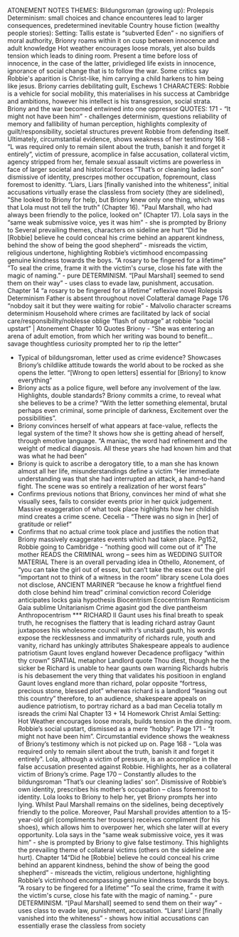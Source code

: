 ATONEMENT NOTES
THEMES:
Bildungsroman (growing up):
Prolepsis
Determinism: small choices and chance encounteres lead to larger consequences,
predetermined inevitable
Country house fiction (wealthy people stories):
Setting:
Tallis estate is “subverted Eden” - no signifiers of moral authority, Brionry roams within it
on cusp between innocence and adult knowledge
Hot weather encourages loose morals, yet also builds tension which leads to dining
room.
Present a time before loss of innocence, in the case of the latter, prividleged life exists in
innocence, ignorance of social change that is to follow the war.
Some critics say Robbie's aparition is Christ-like, him carrying a child harkens to him
being like jesus.
Briony carries debilitating guilt,
Eschews
1
CHARACTERS:
Robbie is a vehicle for social mobility, this materialises in his success at Cambridge and
ambitions, however his intellect is his transgression, social strata.
Briony and the war becomed entwined into one oppressor
QUOTES:
171 - “It might not have been him” - challenges determinism, questions reliability of
memory and fallibility of human perception, highlights complexity of guilt/responsibility,
societal structures prevent Robbie from defending itself. Ultimately, circumstantial
evidence, shows weakness of her testimony
168 - “L was required only to remain silent about the truth, banish it and forget it
entirely”, victim of pressure, acomplice in false accusation, collateral victim, agency
stripped from her, female sexual assault victims are powerless in face of larger societal
and historical forces
“That’s or cleaning ladies son” dismissive of identity, prescrpes mother occupation,
fopremount, class foremost to idenitty.
“Liars, Liars [finally vanished into the whiteness”, initial accusations virtually erase the
classless from society (they are sidelined),
"She looked to Briony for help, but Briony knew only one thing, which was that Lola must not
tell the truth" (Chapter 16).
"Paul Marshall, who had always been friendly to the police, looked on" (Chapter 17).
Lola says in the “same weak submissive voice, yes it was him” - she is prompted by Briony to
Several prevailing themes, characters on sideline are hurt
“Did he [Robbie] believe he could conceal his crime behind an apparent kindness, behind the
show of being the good shepherd” - misreads the victim, religious undertone, highlighting
Robbie’s victimhood encompassing genuine kindness towards the boys. “A rosary to be
fingered for a lifetime”
“To seal the crime, frame it with the victim's curse, close his fate with the magic of naming.” -
pure DETERMINISM. “[Paul Marshall] seemed to send them on their way” - uses class to evade
law, punishment, accusation.
Chapter 14
“a rosary to be fingered for a lifetime” reflexive novel
Rolepsis
Determinism
Father is absent throughout novel
Colatteral damage
Page 176 “nobdoy sait it but they were waiting for robie” - Malvolio
character screams determinism
Household where crimes are facilitated by lack of social
care/responsibility/noblesse oblige
“flash of outrage” at robbie “social upstart”
|
Atonement Chapter 10 Quotes
Briony -
“She was entering an arena of adult emotion, from which her writing
was bound to benefit... savage thoughtless curiosity prompted her to
rip the letter”
- Typical of bildungsroman, letter used as crime evidence? Showcases
Briony’s childlike attitude towards the world about to be rocked as she
opens the letter.
“[Wrong to open letters] essential for [Briony] to know everything”
- Briony acts as a police figure, well before any involvement of the law.
Highlights, double standards? Briony commits a crime, to reveal what
she believes to be a crime?
“With the letter something elemental, brutal perhaps even criminal,
some principle of darkness, Excitement over the possibilities”.
- Briony convinces herself of what appears at face-value, reflects the
legal system of the time? It shows how she is getting ahead of herself,
through emotive language.
“A maniac, the word had refinement and the weight of medical
diagnosis. All these years she had known him and that was what he had
been”
- Briony is quick to ascribe a derogatory title, to a man she has
known almost all her life, misunderstandings define a victim
“Her immediate understanding was that she had interrupted an attack,
a hand-to-hand fight. The scene was so entirely a realization of her
worst fears”
- Confirms previous notions that Briony, convinces her mind of
what she visually sees, fails to consider events prior in her quick
judgement. Massive exaggeration of what took place highlights
how her childish mind creates a crime scene.
Cecelia -
“There was no sign in [her] of gratitude or relief”
- Confirms that no actual crime took place and justifies the notion
that Briony massively exaggerates events which had taken place. 
Pg152, Robbie going to Cambridge - “nothing good will come out of it”
The mother READS the CRIMINAL wrong – sees him as WEDDING
SUITOR MATERIAL
There is an overall pervading idea in Othello, Atonement, of “you can
take the girl out of essex, but can’t take the essex out the girl
“important not to think of a witness in the room” library scene
Lola does not disclose,
ANCIENT MARINER
“because he know a frightfuel fiend doth close behind him tread”
criminal conviction record
Coleridge anticipates locks gaia hypothesis
Biocentrism
Ecocentrism
Romanticism
Gaia sublime
Unitarianism
Crime agasint god the dive pantheism
Anthropocentrism ***
RICHARD II
Gaunt uses his final breath to speak truth, he recognises the flattery
that is leading richard astray
Gaunt juxtaposes his wholesome council with r’s unstaid gauth, his
words expose the recklessness and immaturity of richards rule, youth
and vanity, richard has unkingly attributes
Shakespeare appeals to audience patriotism
Gaunt loves england however
Decadence profligacy
“within thy crown” SPATIAL metaphor
Landlord quote
Thou diest, though he the sicker be
Richard is unable to hear gaunts own warning
Richards hubris is his debasement the very thing that validates his
positioon in england
Gaunt loves england more than richard, polar opposite
“fortress, precious stone, blessed plot” whereas richard is a landlord
“leasing out this country” therefore, to an audience, shakespeare
appeals on audience patriotism, to portray richard as a bad man
Cecelia totally m isreads the crimi
Nal
Chapter 13 + 14 Homework
Christ Amlai
Setting:
Hot Weather encourages loose morals, builds tension in the dining room.
Robbie’s social upstart, dismissed as a mere “hobby”.
Page 171 - “It might not have been him”. Circumstantial evidence shows the weakness of
Briony’s testimony which is not picked up on.
Page 168 - “Lola was required only to remain silent about the truth, banish it and forget it
entirely". Lola, although a victim of pressure, is an accomplice in the false accusation presented
against Robbie. Highlights, her as a collateral victim of Briony’s crime.
Page 170 – Constantly alludes to the bildungsroman
“That’s our cleaning ladies' son”. Dismissive of Robbie’s own identity, prescribes his mother’s
occupation – class foremost to identity.
Lola looks to Briony to help her, yet Briony prompts her into lying. Whilst Paul Marshall remains
on the sidelines, being deceptively friendly to the police. Moreover, Paul Marshall provides
attention to a 15-year-old girl (compliments her trousers) receives compliment (for his shoes),
which allows him to overpower her, which she later will at every opportunity. Lola says in the
“same weak submissive voice, yes it was him” - she is prompted by Briony to give false
testimony. This highlights the prevailing theme of collateral victims (others on the sideline are
hurt). Chapter 14“Did he [Robbie] believe he could conceal his crime behind an apparent
kindness, behind the show of being the good shepherd” - misreads the victim, religious 
undertone, highlighting Robbie’s victimhood encompassing genuine kindness towards the boys.
“A rosary to be fingered for a lifetime”
“To seal the crime, frame it with the victim's curse, close his fate with the magic of naming.” -
pure DETERMINISM. “[Paul Marshall] seemed to send them on their way” - uses class to evade
law, punishment, accusation.
“Liars! Liars! [finally vanished into the whiteness” - shows how initial accusations can essentially
erase the classless from society
